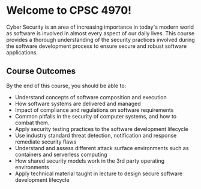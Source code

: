 # Welcome to CPSC 4970!

Cyber Security is  an area of increasing importance in today's modern world as software is involved in almost every aspect of our daily lives.  This course provides a thorough understanding of the security practices involved during the software development process to ensure secure and robust software applications.

## Course Outcomes

By the end of this course, you should be able to:

- Understand concepts of software composition and execution
- How software systems are delivered and managed
- Impact of compliance and regulations on software requirements
- Common pitfalls in the security of computer systems, and how to combat them.
- Apply security testing practices to the software development lifecycle
- Use industry standard threat detection, notification and response remediate security flaws
- Understand and assess different attack surface environments such as containers and serverless computing
- How shared security models work in the 3rd party operating environments
- Apply technical  material taught in lecture to design secure software development lifecycle
